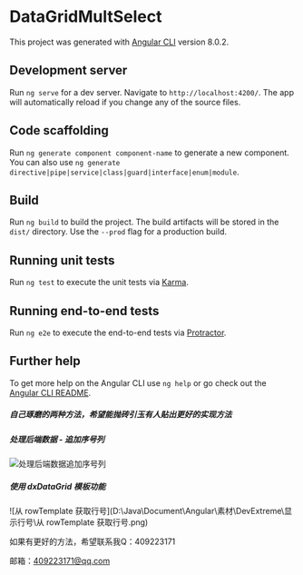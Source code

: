 # DataGridMultSelect

This project was generated with [Angular CLI](https://github.com/angular/angular-cli) version 8.0.2.

## Development server

Run `ng serve` for a dev server. Navigate to `http://localhost:4200/`. The app will automatically reload if you change any of the source files.

## Code scaffolding

Run `ng generate component component-name` to generate a new component. You can also use `ng generate directive|pipe|service|class|guard|interface|enum|module`.

## Build

Run `ng build` to build the project. The build artifacts will be stored in the `dist/` directory. Use the `--prod` flag for a production build.

## Running unit tests

Run `ng test` to execute the unit tests via [Karma](https://karma-runner.github.io).

## Running end-to-end tests

Run `ng e2e` to execute the end-to-end tests via [Protractor](http://www.protractortest.org/).

## Further help

To get more help on the Angular CLI use `ng help` or go check out the [Angular CLI README](https://github.com/angular/angular-cli/blob/master/README.md).


##### 自己琢磨的两种方法，希望能抛砖引玉有人贴出更好的实现方法

##### 处理后端数据 - 追加序号列

![处理后端数据追加序号列](D:\Java\Document\Angular\素材\DevExtreme\显示行号\处理后端数据追加序号列.png)

##### 使用 dxDataGrid 模板功能

![从 rowTemplate 获取行号](D:\Java\Document\Angular\素材\DevExtreme\显示行号\从 rowTemplate 获取行号.png)

如果有更好的方法，希望联系我Q：409223171

邮箱：409223171@qq.com